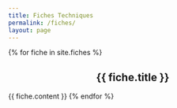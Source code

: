 ```yaml
---
title: Fiches Techniques
permalink: /fiches/
layout: page
---
```


{% for fiche in site.fiches %}
<h2 style="text-align: center">   {{ fiche.title }} </h2>
   {{ fiche.content }}
{% endfor %}